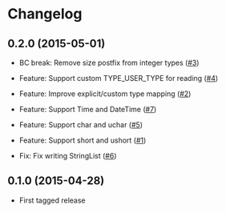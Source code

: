 # Changelog

## 0.2.0 (2015-05-01)

*   BC break: Remove size postfix from integer types
    ([#3](https://github.com/clue/php-qdatastream/pull/3))

*   Feature: Support custom TYPE_USER_TYPE for reading
    ([#4](https://github.com/clue/php-qdatastream/pull/4))

*   Feature: Improve explicit/custom type mapping
    ([#2](https://github.com/clue/php-qdatastream/pull/2))

*   Feature: Support Time and DateTime
    ([#7](https://github.com/clue/php-qdatastream/pull/7))

*   Feature: Support char and uchar
    ([#5](https://github.com/clue/php-qdatastream/pull/5))

*   Feature: Support short and ushort
    ([#1](https://github.com/clue/php-qdatastream/pull/1))

*   Fix: Fix writing StringList
    ([#6](https://github.com/clue/php-qdatastream/pull/6))

## 0.1.0 (2015-04-28)

*   First tagged release
